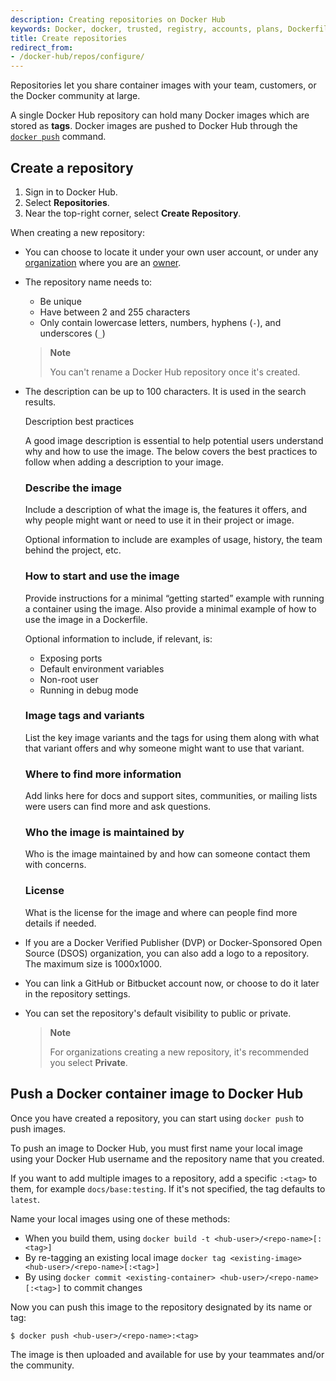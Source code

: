 ```yaml
---
description: Creating repositories on Docker Hub
keywords: Docker, docker, trusted, registry, accounts, plans, Dockerfile, Docker Hub, webhooks, docs, documentation, manage, repos
title: Create repositories
redirect_from:
- /docker-hub/repos/configure/
---
```


Repositories let you share container images with your team,
customers, or the Docker community at large.

A single Docker Hub repository can hold many Docker images which are stored as **tags**. Docker images are pushed to Docker Hub through the [`docker push`](/engine/reference/commandline/push/)
command.

## Create a repository

1. Sign in to Docker Hub.
2. Select **Repositories**.
3. Near the top-right corner, select **Create Repository**.

When creating a new repository:

- You can choose to locate it under your own user account, or under any
  [organization](../../docker-hub/orgs.md) where you are an [owner](../manage-a-team.md#the-owners-team).
- The repository name needs to:
    - Be unique 
    - Have between 2 and 255 characters
    - Only contain lowercase letters, numbers, hyphens (`-`), and underscores (`_`)

  > **Note**
  >
  > You can't rename a Docker Hub repository once it's created.

- The description can be up to 100 characters. It is used in the search results.

  <div class="panel panel-default">
    <div class="panel-heading collapsed" data-toggle="collapse" data-target="#collapseSample1" style="cursor: pointer">
    Description best practices
    <i class="chevron fa fa-fw"></i></div>
    <div class="collapse block" id="collapseSample1">
      <p>A good image description is essential to help potential users understand why and how to use the image. The below covers the best practices to follow when adding a description to your image.</p>
      <h3>Describe the image</h3>
      <p>Include a description of what the image is, the features it offers, and why people might want or need to use it in their project or image.</p>
      <p>Optional information to include are examples of usage, history, the team behind the project, etc.</p>
      <h3>How to start and use the image</h3>
      <p>Provide instructions for a minimal “getting started” example with running a container using the image. Also provide a minimal example of how to use the image in a Dockerfile.</p>
      <p>Optional information to include, if relevant, is:</p>
      <ul>
      <li>Exposing ports</li>
      <li>Default environment variables</li>
      <li>Non-root user</li>
      <li>Running in debug mode</li>
      </ul>
      <h3>Image tags and variants</h3>
      <p>List the key image variants and the tags for using them along with what that variant offers and why someone might want to use that variant.</p>
      <h3>Where to find more information</h3>
      <p>Add links here for docs and support sites, communities, or mailing lists were users can find more and ask questions.</p>
      <h3>Who the image is maintained by</h3>
      <p>Who is the image maintained by and how can someone contact them with concerns.</p>
      <h3>License</h3>
      <p>What is the license for the image and where can people find more details if needed.</p>
    </div>

- If you are a Docker Verified Publisher (DVP) or Docker-Sponsored Open Source (DSOS) organization, you can also add a logo to a repository. The maximum size is 1000x1000.
- You can link a GitHub or Bitbucket account now, or choose to do it later in
  the repository settings.
- You can set the repository's default visibility to public or private.

  > **Note**
  >
  > For organizations creating a new repository, it's recommended you select **Private**.

## Push a Docker container image to Docker Hub

Once you have created a repository, you can start using `docker push` to push
images.

To push an image to Docker Hub, you must first name your local image using your
Docker Hub username and the repository name that you created.

If you want to add multiple images to a repository, add a specific `:<tag>` to them, for example `docs/base:testing`. If it's not specified, the tag defaults to `latest`.

Name your local images using one of these methods:

- When you build them, using `docker build -t <hub-user>/<repo-name>[:<tag>]`
- By re-tagging an existing local image `docker tag <existing-image> <hub-user>/<repo-name>[:<tag>]`
- By using `docker commit <existing-container> <hub-user>/<repo-name>[:<tag>]` to commit changes

Now you can push this image to the repository designated by its name or tag:

```console
$ docker push <hub-user>/<repo-name>:<tag>
```

The image is then uploaded and available for use by your teammates and/or the community.